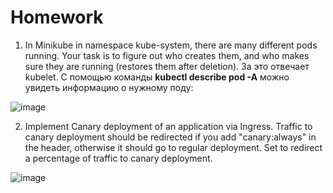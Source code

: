 # Homework

1. In Minikube in namespace kube-system, there are many different pods running. Your task is to figure out who creates them, and who makes sure they are running (restores them after deletion).
За это отвечает kubelet. С помощью команды **kubectl describe pod -A** можно увидеть информацию о нужному поду:

![image](https://user-images.githubusercontent.com/72750543/150912225-ad1c201c-3e77-4ef9-9b77-3fcdf599a261.png)





2. Implement Canary deployment of an application via Ingress. Traffic to canary deployment should be redirected if you add "canary:always" in the header, otherwise it should go to regular deployment. Set to redirect a percentage of traffic to canary deployment.


![image](https://user-images.githubusercontent.com/72750543/150910753-895228e0-cc4d-4a54-953b-6d8478cca4be.png)
